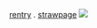 [rentry](https://rentry.co/be) . [strawpage](https://charlieen.straw.page/)
![](https://static.wikia.nocookie.net/ensemble-stars/images/a/aa/%28Hot-Blooded_Dragon%29_Tetora_Nagumo_Chibi.gif/revision/latest?cb=20240405085939)

